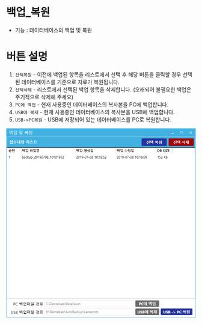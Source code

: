 # 백업_복원
* 기능 : 데이터베이스의 백업 및 복원

# 버튼 설명
1. `선택복원` - 이전에 백업된 항목을 리스트에서 선택 후 해당 버튼을 클릭할 경우 선택된 데이터베이스를 기준으로 자료가 복원됩니다.
2. `선택삭제` - 리스트에서 선택된 백업 항목을 삭제합니다. (오래되어 불필요한 백업은 주기적으로 삭제해 주세요)
3. `PC에 백업` - 현재 사용중인 데이터베이스의 복사본을 PC에 백업합니다.
4. `USB에 복제` - 현재 사용중인 데이터베이스의 복사본을 USB에 백업합니다.
5. `USB->PC복원` - USB에 저장되어 있는 데이터베이스를 PC로 복원합니다. 


![백업복원](img/백업복원.png)